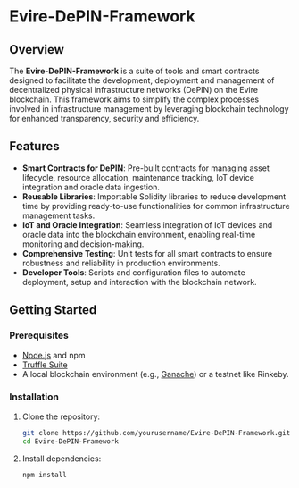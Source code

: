 # Evire-DePIN-Framework

## Overview

The **Evire-DePIN-Framework** is a suite of tools and smart contracts designed to facilitate the development, deployment and management of decentralized physical infrastructure networks (DePIN) on the Evire blockchain. This framework aims to simplify the complex processes involved in infrastructure management by leveraging blockchain technology for enhanced transparency, security and efficiency.

## Features

- **Smart Contracts for DePIN**: Pre-built contracts for managing asset lifecycle, resource allocation, maintenance tracking, IoT device integration and oracle data ingestion.
- **Reusable Libraries**: Importable Solidity libraries to reduce development time by providing ready-to-use functionalities for common infrastructure management tasks.
- **IoT and Oracle Integration**: Seamless integration of IoT devices and oracle data into the blockchain environment, enabling real-time monitoring and decision-making.
- **Comprehensive Testing**: Unit tests for all smart contracts to ensure robustness and reliability in production environments.
- **Developer Tools**: Scripts and configuration files to automate deployment, setup and interaction with the blockchain network.

## Getting Started

### Prerequisites

- [Node.js](https://nodejs.org/) and npm
- [Truffle Suite](https://www.trufflesuite.com/)
- A local blockchain environment (e.g., [Ganache](https://www.trufflesuite.com/ganache)) or a testnet like Rinkeby.

### Installation

1. Clone the repository:

    ```bash
    git clone https://github.com/yourusername/Evire-DePIN-Framework.git
    cd Evire-DePIN-Framework
    ```

2. Install dependencies:

    ```bash
    npm install
    ```


